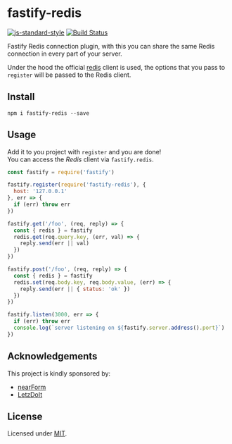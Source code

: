 # fastify-redis

[![js-standard-style](https://img.shields.io/badge/code%20style-standard-brightgreen.svg?style=flat)](http://standardjs.com/)  [![Build Status](https://travis-ci.org/fastify/fastify-redis.svg?branch=master)](https://travis-ci.org/fastify/fastify-redis)

Fastify Redis connection plugin, with this you can share the same Redis connection in every part of your server.

Under the hood the official [redis](https://github.com/NodeRedis/node_redis) client is used, the options that you pass to `register` will be passed to the Redis client.

## Install
```
npm i fastify-redis --save
```
## Usage
Add it to you project with `register` and you are done!  
You can access the *Redis* client via `fastify.redis`.
```js
const fastify = require('fastify')

fastify.register(require('fastify-redis'), {
  host: '127.0.0.1'
}, err => {
  if (err) throw err
})

fastify.get('/foo', (req, reply) => {
  const { redis } = fastify
  redis.get(req.query.key, (err, val) => {
    reply.send(err || val)
  })
})

fastify.post('/foo', (req, reply) => {
  const { redis } = fastify
  redis.set(req.body.key, req.body.value, (err) => {
    reply.send(err || { status: 'ok' })
  })
})

fastify.listen(3000, err => {
  if (err) throw err
  console.log(`server listening on ${fastify.server.address().port}`)
})
```

## Acknowledgements

This project is kindly sponsored by:
- [nearForm](http://nearform.com)
- [LetzDoIt](http://www.letzdoitapp.com/)

## License

Licensed under [MIT](./LICENSE).
